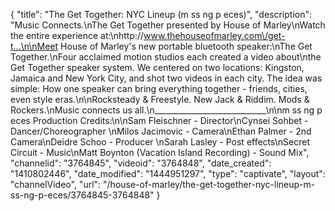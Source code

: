 {
    "title": "The Get Together: NYC Lineup (m ss ng p eces)",
    "description": "Music Connects.\nThe Get Together presented by House of Marley\nWatch the entire experience at:\nhttp:\/\/www.thehouseofmarley.com\/get-t...\n\nMeet House of Marley's new portable bluetooth speaker:\nThe Get Together.\nFour acclaimed motion studios each created a video about\nthe Get Together speaker system. We centered on two locations: Kingston, Jamaica and New York City, and shot two videos in each city. The idea was simple: How one speaker can bring everything together - friends, cities, even style eras.\n\nRocksteady & Freestyle. New Jack & Riddim. Mods & Rockers.\nMusic connects us all.\n____________________________\n\nm ss ng p eces Production Credits:\n\nSam Fleischner - Director\nCynsei Sohbet - Dancer\/Choreographer \nMilos Jacimovic - Camera\nEthan Palmer - 2nd Camera\nDeidre Schoo - Producer \nSarah Lasley - Post effects\nSecret Circuit - Music\nMatt Boynton (Vacation Island Recording) - Sound Mix",
    "channelid": "3764845",
    "videoid": "3764848",
    "date_created": "1410802446",
    "date_modified": "1444951297",
    "type": "captivate",
    "layout": "channelVideo",
    "url": "\/house-of-marley\/the-get-together-nyc-lineup-m-ss-ng-p-eces\/3764845-3764848"
}